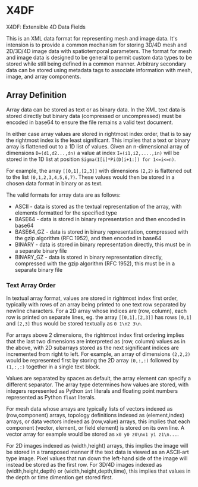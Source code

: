 # X4DF
X4DF: Extensible 4D Data Fields

This is an XML data format for representing mesh and image data. It's intension is to provide a common mechanism for storing
3D/4D mesh and 2D/3D/4D image data with spatiotemporal parameters. The format for mesh and image data is designed to be 
general to permit custom data types to be stored while still being defined in a common manner. Arbitrary secondary data
can be stored using metadata tags to associate information with mesh, image, and array components. 

## Array Definition

Array data can be stored as text or as binary data. In the XML text data is stored directly but binary data (compressed
or uncompressed) must be encoded in base64 to ensure the file remains a valid text document.

In either case array values are stored in rightmost index order, that is to say the rightmost index is the least
significant. This implies that a text or binary array is flattened out to a 1D list of values. Given an n-dimensional 
array of dimensions `D=(d1,d2...,dn)` a value at index `I=(i1,i2,....,in)` will be stored in the 1D list at position
`Sigma(I[i]*Pi(D[i+1:]) for 1<=i<=n)`.

For example, the array `[[0,1],[2,3]]` with dimensions `(2,2)` is flattened out to the list `(0,1,2,3,4,5,6,7)`. These
values would then be stored in a chosen data format in binary or as text. 

The valid formats for array data are as follows:
 * ASCII - data is stored as the textual representation of the array, with elements formatted for the specified type 
 * BASE64 - data is stored in binary representation and then encoded in base64
 * BASE64_GZ - data is stored in binary representation, compressed with the gzip algorithm (RFC 1952), and then encoded in base64
 * BINARY - data is stored in binary representation directly, this must be in a separate binary file 
 * BINARY_GZ - data is stored in binary representation directly, compressed with the gzip algorithm (RFC 1952), this must be in a separate binary file 

### Text Array Order

In textual array format, values are stored in rightmost index first order, typically with rows of an array being printed
to one text row separated by newline characters. For a 2D array whose indices are (row, column), each row is printed on 
separate lines, eg. the array `[[0,1],[2,3]]` has rows `[0,1]` and `[2,3]` thus would be stored textually as `0 1\n2 3\n`.

For arrays above 2 dimensions, the rightmost index first ordering implies that the last two dimensions are interpreted as
(row, column) values as in the above, with 2D subarrays stored as the next significant indices are incremented from right
to left. For example, an array of dimensions `(2,2,2)` would be represented first by storing the 2D array `(0,:,:)` 
followed by `(1,:,:)` together in a single text block.  

Values are separated by spaces as default, the array element can specify a different separator. The array type determines
how values are stored, with integers represented as Python `int` literals and floating point numbers represented as
Python `float` literals. 

For mesh data whose arrays are typically lists of vectors indexed as (row,component) arrays, topology definitions indexed
as (element,index) arrays, or data vectors indexed as (row,value) arrays, this implies that each component (vector, element,
or field element) is stored on its own line. A vector array for example would be stored as `x0 y0 z0\nx1 y1 z1\n...`.

For 2D images indexed as (width,height) arrays, this implies the image will be stored in a transposed manner if the text
data is viewed as an ASCII-art type image. Pixel values that run down the left-hand side of the image will instead be
stored as the first row. For 3D/4D images indexed as (width,height,depth) or (width,height,depth,time), this implies that
values in the depth or time dimention get stored first.